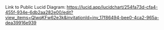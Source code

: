 Link to Public Lucid Diagram:
https://lucid.app/lucidchart/254fa73d-cfa4-455f-934e-6db2aa282e00/edit?view_items=QlwqKFw62e3k&invitationId=inv_17f86494-bee0-4ca2-965a-dea39916e939
